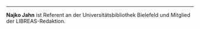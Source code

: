 ---
**Najko Jahn** ist Referent an der Universitätsbibliothek Bielefeld und Mitglied der LIBREAS-Redaktion.
